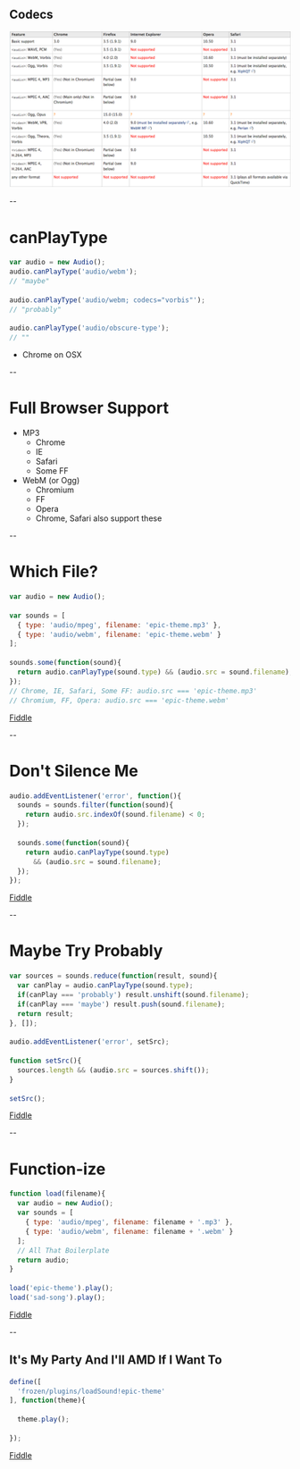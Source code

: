 ## Codecs

![Codec Support](img/codecs.png)

--

# canPlayType

```javascript
var audio = new Audio();
audio.canPlayType('audio/webm');
// "maybe"

audio.canPlayType('audio/webm; codecs="vorbis"');
// "probably"

audio.canPlayType('audio/obscure-type');
// ""
```
* Chrome on OSX

--

# Full Browser Support

* MP3
  * Chrome
  * IE
  * Safari
  * Some FF
* WebM (or Ogg)
  * Chromium
  * FF
  * Opera
  * Chrome, Safari also support these

--

# Which File?

```javascript
var audio = new Audio();

var sounds = [
  { type: 'audio/mpeg', filename: 'epic-theme.mp3' },
  { type: 'audio/webm', filename: 'epic-theme.webm' }
];

sounds.some(function(sound){
  return audio.canPlayType(sound.type) && (audio.src = sound.filename);
});
// Chrome, IE, Safari, Some FF: audio.src === 'epic-theme.mp3'
// Chromium, FF, Opera: audio.src === 'epic-theme.webm'
```
[Fiddle](http://jsfiddle.net/phated/YbjL9/)

--

# Don't Silence Me

```javascript
audio.addEventListener('error', function(){
  sounds = sounds.filter(function(sound){
    return audio.src.indexOf(sound.filename) < 0;
  });

  sounds.some(function(sound){
    return audio.canPlayType(sound.type)
      && (audio.src = sound.filename);
  });
});
```
[Fiddle](http://jsfiddle.net/phated/YbjL9/4/)

--

# Maybe Try Probably

```javascript
var sources = sounds.reduce(function(result, sound){
  var canPlay = audio.canPlayType(sound.type);
  if(canPlay === 'probably') result.unshift(sound.filename);
  if(canPlay === 'maybe') result.push(sound.filename);
  return result;
}, []);

audio.addEventListener('error', setSrc);

function setSrc(){
  sources.length && (audio.src = sources.shift());
}

setSrc();
```
[Fiddle](http://jsfiddle.net/phated/YbjL9/6/)

--

# Function-ize

```javascript
function load(filename){
  var audio = new Audio();
  var sounds = [
    { type: 'audio/mpeg', filename: filename + '.mp3' },
    { type: 'audio/webm', filename: filename + '.webm' }
  ];
  // All That Boilerplate
  return audio;
}

load('epic-theme').play();
load('sad-song').play();
```
[Fiddle](http://jsfiddle.net/phated/YbjL9/8/)

--

## It's My Party And I'll AMD If I Want To

```javascript
define([
  'frozen/plugins/loadSound!epic-theme'
], function(theme){

  theme.play();

});
```
[Fiddle](http://jsfiddle.net/phated/PN7EM/)
